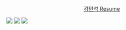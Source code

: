 <p align="center" style="max-width: 100%;">
  <a href="https://www.notion.so/Android-Engineer-967633e5a2cb4921887b59393d1df741?pvs=4">김민석 Resume<a/>
    
  <a href="https://sun5066.github.io"><img src="https://img.shields.io/badge/Blog-Sun%20Blog-red"/></a>
  <a href="#"><img src="https://img.shields.io/badge/Company-YEOBOYA-pink"/></a>
  <a href="https://open.kakao.com/o/slQYymce"><img src="https://img.shields.io/badge/Contact%20Us-KAKAO-yellow"/></a>
</p>
